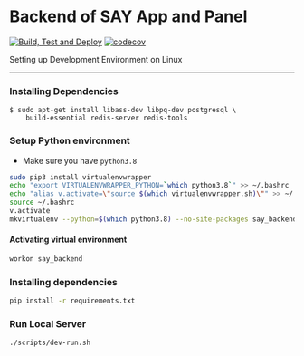 # Backend of SAY App and Panel

[![Build, Test and Deploy](https://github.com/SAY-DAO/backend/actions/workflows/pipeline.yml/badge.svg)](https://github.com/SAY-DAO/backend/actions/workflows/pipeline.yml)
[![codecov](https://codecov.io/gh/SAY-DAO/backend/branch/master/graph/badge.svg?token=RXJ4EXVIR0)](https://codecov.io/gh/SAY-DAO/backend)

Setting up Development Environment on Linux

----------------------------------
### Installing Dependencies

    $ sudo apt-get install libass-dev libpq-dev postgresql \
        build-essential redis-server redis-tools

### Setup Python environment

- Make sure you have `python3.8`

```bash
sudo pip3 install virtualenvwrapper
echo "export VIRTUALENVWRAPPER_PYTHON=`which python3.8`" >> ~/.bashrc
echo "alias v.activate=\"source $(which virtualenvwrapper.sh)\"" >> ~/.bashrc
source ~/.bashrc
v.activate
mkvirtualenv --python=$(which python3.8) --no-site-packages say_backend
```

#### Activating virtual environment

```bash
workon say_backend
```

### Installing dependencies

```bash
pip install -r requirements.txt
```

### Run Local Server

    ./scripts/dev-run.sh
